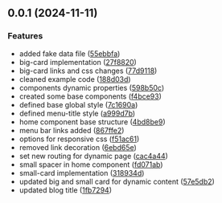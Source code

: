 ## 0.0.1 (2024-11-11)


### Features

* added fake data file ([55ebbfa](https://github.com/thiagogba/angular-blog/commits/55ebbfa5cd2e5a3d939e5324b0a59dfa0998c91a))
* big-card implementation ([27f8820](https://github.com/thiagogba/angular-blog/commits/27f88206d9ac4650c4b7db7219e91fef5e5c812e))
* big-card links and css changes ([77d9118](https://github.com/thiagogba/angular-blog/commits/77d9118e59f1462ba4d220d59cc028d5c7e37610))
* cleaned example code ([188d03d](https://github.com/thiagogba/angular-blog/commits/188d03da19af0d86c2779a6dfd4fc294ab0d437e))
* components dynamic properties ([598b50c](https://github.com/thiagogba/angular-blog/commits/598b50ca4c513adbbf720dc6f9553d878db036c8))
* created some base components ([f4bce93](https://github.com/thiagogba/angular-blog/commits/f4bce93575c4d3eff55bf8a3e0688f17e9cc22b1))
* defined base global style ([7c1690a](https://github.com/thiagogba/angular-blog/commits/7c1690a240daa4a7abbdc3109dfe04e40dc6de0f))
* defined menu-title style ([a999d7b](https://github.com/thiagogba/angular-blog/commits/a999d7b1d09c4a1b63e9ffe5c231b27513ff75d9))
* home component base structure ([4bd8be9](https://github.com/thiagogba/angular-blog/commits/4bd8be91393a72b75a76956a817bcac39fc3d266))
* menu bar links added ([867ffe2](https://github.com/thiagogba/angular-blog/commits/867ffe2a88ec0cf289880d0b4993f29a2a5b6487))
* options for responsive css ([f51ac61](https://github.com/thiagogba/angular-blog/commits/f51ac610a7dd950101ed98c2eb3bd629c63250fb))
* removed link decoration ([6ebd65e](https://github.com/thiagogba/angular-blog/commits/6ebd65e9958411317f2532708a6b9ed9ecf7e4d8))
* set new routing for dynamic page ([cac4a44](https://github.com/thiagogba/angular-blog/commits/cac4a442422e183954d30ccad1c299a55a075015))
* small spacer in home component ([fd071ab](https://github.com/thiagogba/angular-blog/commits/fd071ab9a2c729317aa8c98f18d99ac924ff9303))
* small-card implementation ([318934d](https://github.com/thiagogba/angular-blog/commits/318934d8bc5e4fe435a4954d021aa77c69f357bb))
* updated big and small card for dynamic content ([57e5db2](https://github.com/thiagogba/angular-blog/commits/57e5db2668f772138c64d44174870581d2a618d5))
* updated blog title ([1fb7294](https://github.com/thiagogba/angular-blog/commits/1fb7294773ba4d43a43b5a9486f03812deb76fbb))




